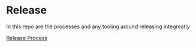 # Release

In this repo are the processes and any tooling around releasing integreatly

[Release Process](./process.md)

